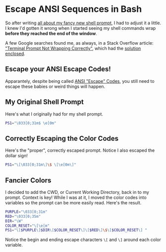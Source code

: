 # Escape ANSI Sequences in Bash

So after writing [all about my fancy new shell prompt][1], I had to adjust it a little. I knew I'd gotten it wrong when I started seeing my shell commands wrap **before they reached the end of the window**.

A few Google searches found me, as always, in a Stack Overflow article: ["Terminal Prompt Not Wrapping Correctly"][2], which had the [solution enclosed][3].

## Escape your ANSI Escape Codes!

Apparantely, despite being called [ANSI "Escape" Codes][4], you still need to escape these babies or weird things will happen.

## My Original Shell Prompt

Here's what I originally had for my shell prompt.

```bash
PS1="\033[0;31m$ \e[0m"
```

## Correctly Escaping the Color Codes

Here's the "proper", correctly escaped prompt. Notice I also escaped the dollar sign!

```bash
PS1="\[\033[0;31m\]\$ \[\e[0m\]"
```

## Fancier Colors

I decided to add the CWD, or Current Working Directory, back in to my prompt. Context is key! While I was at it, I moved the color codes into variables so the prompt can be more easily read. Here's the result.

```bash
PURPLE="\033[0;31m"
RED="\033[0;35m"
DIR="\W"
COLOR_RESET="\[\e[m"
PS1="\[$PURPLE\]$DIR\[$COLOR_RESET\]\[$RED\]\$\[$COLOR_RESET\] "
```

Notice the begin and ending escape characters `\[` and `\]` around each color variable.

[1]:https://github.com/mborn319/today-i-learned/blob/master/bash/make-a-custom-shell-prompt.md
[2]:https://unix.stackexchange.com/questions/105958/terminal-prompt-not-wrapping-correctly
[3]:https://unix.stackexchange.com/a/105974
[4]:https://en.wikipedia.org/wiki/ANSI_escape_code
